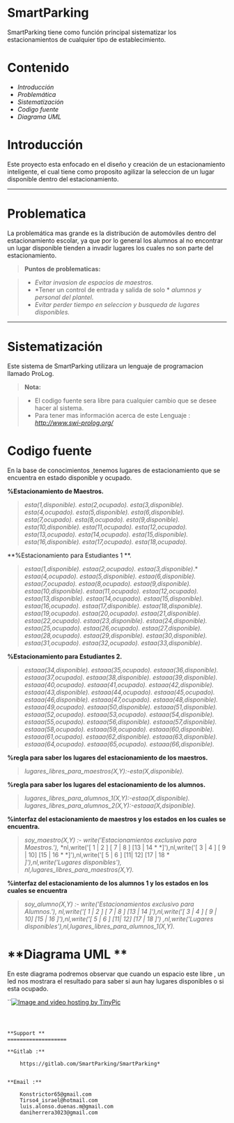 **SmartParking**
===================

SmartParking tiene como función principal sistematizar los estacionamientos de cualquier tipo de establecimiento. 

**Contenido**
===================
*	*Introducción*
*	*Problemática*
*	*Sistematización* 
*	*Codigo fuente*
*	*Diagrama UML*





**Introducción** 
===================


Este proyecto esta enfocado en el diseño y creación de un estacionamiento inteligente, el cual tiene como proposito agilizar la seleccion de un lugar disponible dentro del estacionamiento.





----------


**Problematica**
===================
La problemática mas grande es la distribución de automóviles dentro del estacionamiento escolar, ya que por lo general los alumnos al no encontrar un lugar disponible tienden a invadir lugares los cuales no son parte del estacionamiento.

> **Puntos de problematicas:**

> -  *Evitar invasion de espacios de maestros.*
> - *Tener un control de entrada y salida de solo * *alumnos y personal del plantel.*
> - *Evitar perder tiempo en seleccion y busqueda de lugares disponibles.*



----------


**Sistematización**
===================
Este sistema de SmartParking utilizara un lenguaje de programacion llamado ProLog.

> **Nota:**

> - El codigo fuente sera libre para cualquier cambio que se desee hacer al sistema.
> - Para tener mas información acerca de este Lenguaje :  *http://www.swi-prolog.org/*
>   

**Codigo fuente**
===================
En la base de conocimientos ,tenemos lugares de estacionamiento que se encuentra en estado disponible y ocupado.

 **%Estacionamiento de Maestros.**
>*esta(1,disponible).*
*esta(2,ocupado).*
*esta(3,disponible).*
*esta(4,ocupado).*
*esta(5,disponible).*
*esta(6,disponible).*
*esta(7,ocupado).*
*esta(8,ocupado).*
*esta(9,disponible).*
*esta(10,disponible).*
*esta(11,ocupado).*
*esta(12,ocupado).*
*esta(13,ocupado).*
*esta(14,ocupado).*
*esta(15,disponible).*
*esta(16,disponible).*
*esta(17,ocupado).*
*esta(18,ocupado).*


**%Estacionamiento para Estudiantes 1 **.

>*estaa(1,disponible).*
*estaa(2,ocupado).*
*estaa(3,disponible)*.*
*estaa(4,ocupado).*
*estaa(5,disponible).*
*estaa(6,disponible).*
*estaa(7,ocupado).*
*estaa(8,ocupado).*
*estaa(9,disponible).*
*estaa(10,disponible).*
*estaa(11,ocupado).*
*estaa(12,ocupado).*
*estaa(13,disponible).*
*estaa(14,ocupado).*
*estaa(15,disponible).*
*estaa(16,ocupado).*
*estaa(17,disponible).*
*estaa(18,disponible).*
*estaa(19,ocupado).*
*estaa(20,ocupado).*
*estaa(21,disponible).*
*estaa(22,ocupado).*
*estaa(23,disponible).*
*estaa(24,disponible).*
*estaa(25,ocupado).*
*estaa(26,ocupado).*
*estaa(27,disponible).*
*estaa(28,ocupado).*
*estaa(29,disponible).*
*estaa(30,disponible).*
*estaa(31,ocupado)*.
*estaa(32,ocupado).*
*estaa(33,disponible)*.


**%Estacionamiento para Estudiantes 2.**

>*estaaa(34,disponible).*
*estaaa(35,ocupado).*
*estaaa(36,disponible).*
*estaaa(37,ocupado).*
*estaaa(38,disponible).*
*estaaa(39,disponible).*
*estaaa(40,ocupado).*
*estaaa(41,ocupado).*
*estaaa(42,disponible).*
*estaaa(43,disponible).*
*estaaa(44,ocupado).*
*estaaa(45,ocupado).*
*estaaa(46,disponible).*
*estaaa(47,ocupado).*
*estaaa(48,disponible).*
*estaaa(49,ocupado).*
*estaaa(50,disponible).*
*estaaa(51,disponible).*
*estaaa(52,ocupado).*
*estaaa(53,ocupado).*
*estaaa(54,disponible).*
*estaaa(55,ocupado).*
*estaaa(56,disponible).*
*estaaa(57,disponible).*
*estaaa(58,ocupado).*
*estaaa(59,ocupado).*
*estaaa(60,disponible).*
*estaaa(61,ocupado).*
*estaaa(62,disponible).*
*estaaa(63,disponible).*
*estaaa(64,ocupado).*
*estaaa(65,ocupado).*
*estaaa(66,disponible).*



**%regla para saber los lugares del estacionamiento de los maestros.**
>*lugares_libres_para_maestros(X,Y):-esta(X,disponible).*

**%regla para saber los lugares del estacionamiento de los alumnos.**
>*lugares_libres_para_alumnos_1(X,Y):-estaa(X,disponible).*
*lugares_libres_para_alumnos_2(X,Y):-estaaa(X,dsiponible).*



**%interfaz del estacionamiento de maestros y los estados en los cuales se encuentra.**
>*soy_maestro(X,Y) :-*
  *write('Estacionamientos exclusivo para Maestros.'),*
*nl,write('[ 1 | 2 ]  [ 7 | 8  ]    [13 | 14 * *]'),nl,write('[ 3 | 4 ]  [ 9 | 10]    [15 | 16 * *]'),nl,write('[ 5 | 6 ]  [11| 12]    [17 | 18 * *]'),nl,write('Lugares disponibles'),*
*nl,lugares_libres_para_maestros(X,Y).*



**%interfaz del estacionamiento de los alumnos 1 y los estados en los cuales se encuentra**
>*soy_alumno(X,Y) :-*
  *write('Estacionamientos exclusivo para Alumnos.'),*
*nl,write('[ 1 | 2 ]  [ 7 | 8  ]    [13 | 14* *]'),nl,write('[ 3 | 4 ]  [ 9 | 10]    [15 | 16* *]'),nl,write('[ 5 | 6 ]  [11| 12]    [17 | 18 ]')*
*,nl,write('Lugares disponibles'),nl,lugares_libres_para_alumnos_1(X,Y).*


**Diagrama UML **
===================
En este diagrama podremos observar que cuando un espacio este libre , un led nos mostrara el resultado para saber si aun hay lugares disponibles o si esta ocupado.

``<a href="http://es.tinypic.com?ref=2gvig0o" target="_blank"><img src="http://i66.tinypic.com/2gvig0o.png" border="0" alt="Image and video hosting by TinyPic"></a>
```



**Support **
===================

**Gitlab :**

	https://gitlab.com/SmartParking/SmartParking*
	

**Email :**

	Konstrictor65@gmail.com 
	Tirso4_israel@hotmail.com
	luis.alonso.duenas.m@gmail.com
    daniherrera3023@gmail.com